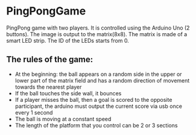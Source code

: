 # PingPongGame
PingPong game with two players. It is controlled using the Arduino Uno (2 buttons). The image is output to the matrix(8x8). The matrix is made of a smart LED strip. The ID of the LEDs starts from 0.
## The rules of the game:
- At the beginning: the ball appears on a random side in the upper or lower part of the matrix field and has a random direction of movement towards the nearest player
- If the ball touches the side wall, it bounces
- If a player misses the ball, then a goal is scored to the opposite participant, the arduino must output the current score via usb once every 1 second
- The ball is moving at a constant speed
- The length of the platform that you control can be 2 or 3 sections
